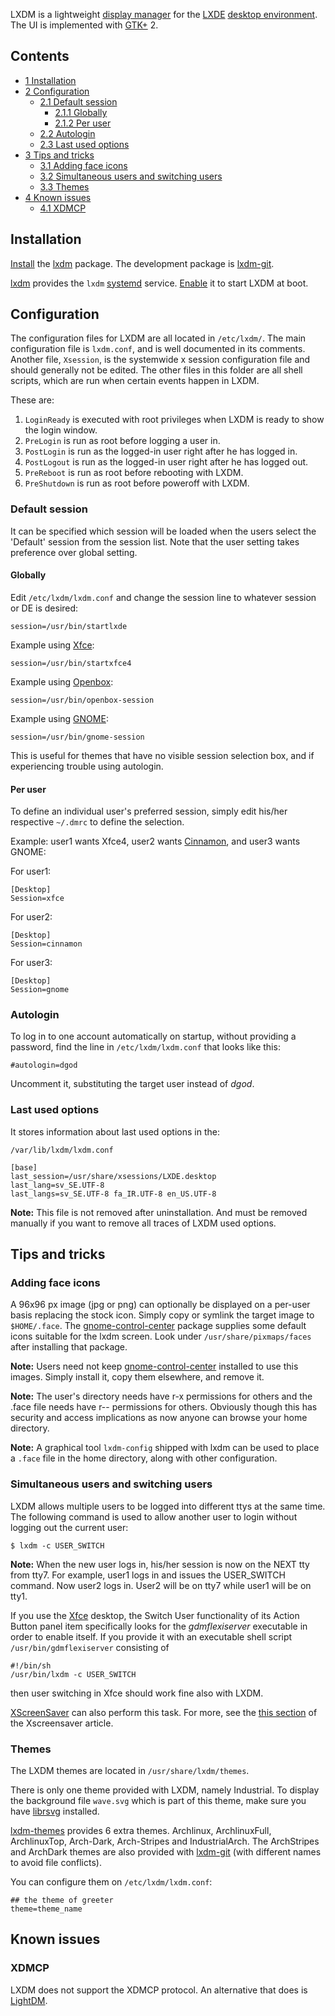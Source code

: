 LXDM is a lightweight [display manager](/index.php/Display_manager "Display manager") for the [LXDE](/index.php/LXDE "LXDE") [desktop environment](/index.php/Desktop_environment "Desktop environment"). The UI is implemented with [GTK+](/index.php/GTK%2B "GTK+") 2.

## Contents

*   [1 Installation](#Installation)
*   [2 Configuration](#Configuration)
    *   [2.1 Default session](#Default_session)
        *   [2.1.1 Globally](#Globally)
        *   [2.1.2 Per user](#Per_user)
    *   [2.2 Autologin](#Autologin)
    *   [2.3 Last used options](#Last_used_options)
*   [3 Tips and tricks](#Tips_and_tricks)
    *   [3.1 Adding face icons](#Adding_face_icons)
    *   [3.2 Simultaneous users and switching users](#Simultaneous_users_and_switching_users)
    *   [3.3 Themes](#Themes)
*   [4 Known issues](#Known_issues)
    *   [4.1 XDMCP](#XDMCP)

## Installation

[Install](/index.php/Install "Install") the [lxdm](https://www.archlinux.org/packages/?name=lxdm) package. The development package is [lxdm-git](https://aur.archlinux.org/packages/lxdm-git/).

[lxdm](https://www.archlinux.org/packages/?name=lxdm) provides the `lxdm` [systemd](/index.php/Systemd "Systemd") service. [Enable](/index.php/Enable "Enable") it to start LXDM at boot.

## Configuration

The configuration files for LXDM are all located in `/etc/lxdm/`. The main configuration file is `lxdm.conf`, and is well documented in its comments. Another file, `Xsession`, is the systemwide x session configuration file and should generally not be edited. The other files in this folder are all shell scripts, which are run when certain events happen in LXDM.

These are:

1.  `LoginReady` is executed with root privileges when LXDM is ready to show the login window.
2.  `PreLogin` is run as root before logging a user in.
3.  `PostLogin` is run as the logged-in user right after he has logged in.
4.  `PostLogout` is run as the logged-in user right after he has logged out.
5.  `PreReboot` is run as root before rebooting with LXDM.
6.  `PreShutdown` is run as root before poweroff with LXDM.

### Default session

It can be specified which session will be loaded when the users select the 'Default' session from the session list. Note that the user setting takes preference over global setting.

#### Globally

Edit `/etc/lxdm/lxdm.conf` and change the session line to whatever session or DE is desired:

 `session=/usr/bin/startlxde` 

Example using [Xfce](/index.php/Xfce "Xfce"):

 `session=/usr/bin/startxfce4` 

Example using [Openbox](/index.php/Openbox "Openbox"):

 `session=/usr/bin/openbox-session` 

Example using [GNOME](/index.php/GNOME "GNOME"):

 `session=/usr/bin/gnome-session` 

This is useful for themes that have no visible session selection box, and if experiencing trouble using autologin.

#### Per user

To define an individual user's preferred session, simply edit his/her respective `~/.dmrc` to define the selection.

Example: user1 wants Xfce4, user2 wants [Cinnamon](/index.php/Cinnamon "Cinnamon"), and user3 wants GNOME:

For user1:

```
[Desktop]
Session=xfce

```

For user2:

```
[Desktop]
Session=cinnamon

```

For user3:

```
[Desktop]
Session=gnome

```

### Autologin

To log in to one account automatically on startup, without providing a password, find the line in `/etc/lxdm/lxdm.conf` that looks like this:

```
#autologin=dgod

```

Uncomment it, substituting the target user instead of _dgod_.

### Last used options

It stores information about last used options in the:

 `/var/lib/lxdm/lxdm.conf` 

```
[base]
last_session=/usr/share/xsessions/LXDE.desktop
last_lang=sv_SE.UTF-8
last_langs=sv_SE.UTF-8 fa_IR.UTF-8 en_US.UTF-8
```

**Note:** This file is not removed after uninstallation. And must be removed manually if you want to remove all traces of LXDM used options.

## Tips and tricks

### Adding face icons

A 96x96 px image (jpg or png) can optionally be displayed on a per-user basis replacing the stock icon. Simply copy or symlink the target image to `$HOME/.face`. The [gnome-control-center](https://www.archlinux.org/packages/?name=gnome-control-center) package supplies some default icons suitable for the lxdm screen. Look under `/usr/share/pixmaps/faces` after installing that package.

**Note:** Users need not keep [gnome-control-center](https://www.archlinux.org/packages/?name=gnome-control-center) installed to use this images. Simply install it, copy them elsewhere, and remove it.

**Note:** The user's directory needs have r-x permissions for others and the .face file needs have r-- permissions for others. Obviously though this has security and access implications as now anyone can browse your home directory.

**Note:** A graphical tool `lxdm-config` shipped with lxdm can be used to place a `.face` file in the home directory, along with other configuration.

### Simultaneous users and switching users

LXDM allows multiple users to be logged into different ttys at the same time. The following command is used to allow another user to login without logging out the current user:

```
$ lxdm -c USER_SWITCH

```

**Note:** When the new user logs in, his/her session is now on the NEXT tty from tty7\. For example, user1 logs in and issues the USER_SWITCH command. Now user2 logs in. User2 will be on tty7 while user1 will be on tty1.

If you use the [Xfce](/index.php/Xfce "Xfce") desktop, the Switch User functionality of its Action Button panel item specifically looks for the _gdmflexiserver_ executable in order to enable itself. If you provide it with an executable shell script `/usr/bin/gdmflexiserver` consisting of

```
#!/bin/sh
/usr/bin/lxdm -c USER_SWITCH

```

then user switching in Xfce should work fine also with LXDM.

[XScreenSaver](/index.php/XScreenSaver "XScreenSaver") can also perform this task. For more, see the [this section](/index.php/XScreenSaver#LXDM "XScreenSaver") of the Xscreensaver article.

### Themes

The LXDM themes are located in `/usr/share/lxdm/themes`.

There is only one theme provided with LXDM, namely Industrial. To display the background file `wave.svg` which is part of this theme, make sure you have [librsvg](https://www.archlinux.org/packages/?name=librsvg) installed.

[lxdm-themes](https://aur.archlinux.org/packages/lxdm-themes/) provides 6 extra themes. Archlinux, ArchlinuxFull, ArchlinuxTop, Arch-Dark, Arch-Stripes and IndustrialArch. The ArchStripes and ArchDark themes are also provided with [lxdm-git](https://aur.archlinux.org/packages/lxdm-git/) (with different names to avoid file conflicts).

You can configure them on `/etc/lxdm/lxdm.conf`:

```
## the theme of greeter
theme=theme_name

```

## Known issues

### XDMCP

LXDM does not support the XDMCP protocol. An alternative that does is [LightDM](/index.php/LightDM "LightDM").